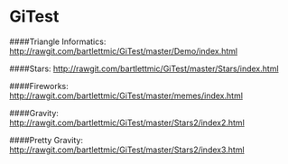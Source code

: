 # GiTest
####Triangle Informatics:
http://rawgit.com/bartlettmic/GiTest/master/Demo/index.html

####Stars:
http://rawgit.com/bartlettmic/GiTest/master/Stars/index.html

####Fireworks:
http://rawgit.com/bartlettmic/GiTest/master/memes/index.html

####Gravity:
http://rawgit.com/bartlettmic/GiTest/master/Stars2/index2.html

####Pretty Gravity:
http://rawgit.com/bartlettmic/GiTest/master/Stars2/index3.html
